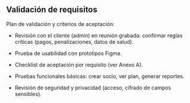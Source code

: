 ## Validación de requisitos

Plan de validación y criterios de aceptación:

- Revisión con el cliente (admin) en reunión grabada: confirmar reglas críticas (pagos, penalizaciones, datos de salud).

- Prueba de usabilidad con prototipos Figma.

- Checklist de aceptación por requisito (ver Anexo A).

- Pruebas funcionales básicas: crear socio, ver plan, generar reportes.

- Revisión de seguridad y privacidad (acceso, cifrado de campos sensibles).
